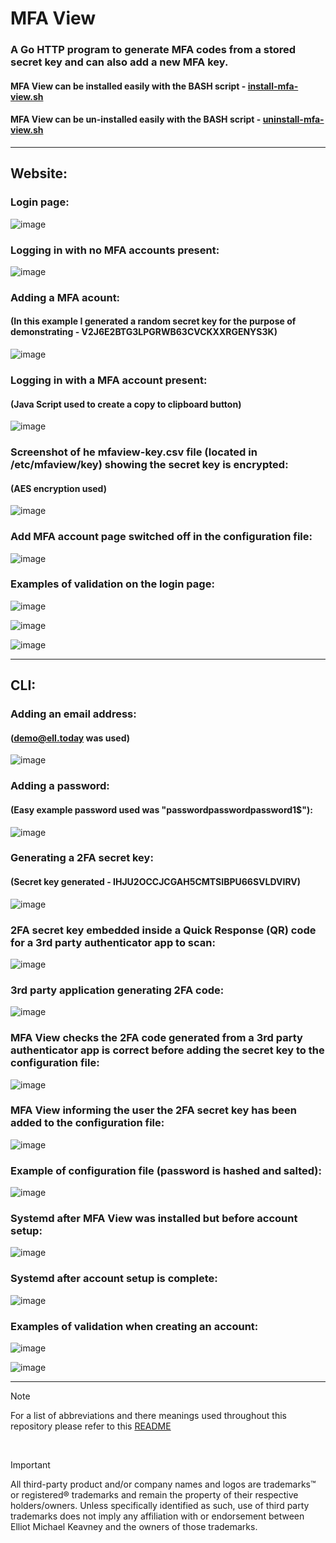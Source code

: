 # MFA View

### A Go HTTP program to generate MFA codes from a stored secret key and can also add a new MFA key.

#### MFA View can be installed easily with the BASH script - [install-mfa-view.sh](https://github.com/ellwould/mfa-view/blob/main/install-mfa-view.sh)

#### MFA View can be un-installed easily with the BASH script - [uninstall-mfa-view.sh](https://github.com/ellwould/mfa-view/blob/main/uninstall-mfa-view.sh)

---

## Website:

### Login page:

![image](https://github.com/ellwould/mfa-view/blob/main/image/WEB_login_page.png)

### Logging in with no MFA accounts present:

![image](https://github.com/ellwould/mfa-view/blob/main/image/WEB_no_MFA_accounts_added.png)

### Adding a MFA acount:
#### (In this example I generated a random secret key for the purpose of demonstrating - V2J6E2BTG3LPGRWB63CVCKXXRGENYS3K)

![image](https://github.com/ellwould/mfa-view/blob/main/image/WEB_adding_a_MFA_account.png)

### Logging in with a MFA account present:
#### (Java Script used to create a copy to clipboard button)

![image](https://github.com/ellwould/mfa-view/blob/main/image/WEB_new_MFA_code_avaiable.png)

### Screenshot of he mfaview-key.csv file (located in /etc/mfaview/key) showing the secret key is encrypted:
#### (AES encryption used)

![image](https://github.com/ellwould/mfa-view/blob/main/image/CLI_encrypted_secret_key.png)

### Add MFA account page switched off in the configuration file:

![image](https://github.com/ellwould/mfa-view/blob/main/image/WEB_account_page_switched_off.png)

### Examples of validation on the login page:

![image](https://github.com/ellwould/mfa-view/blob/main/image/WEB_wrong_details_entered.png)

![image](https://github.com/ellwould/mfa-view/blob/main/image/WEB_password_entered_wrong_length.png)

![image](https://github.com/ellwould/mfa-view/blob/main/image/WEB_no_2FA_entered.png)

---

## CLI:

### Adding an email address:
#### (demo@ell.today was used)

![image](https://github.com/ellwould/mfa-view/blob/main/image/CLI_creating_an_email.png)

### Adding a password:
#### (Easy example password used was "passwordpasswordpassword1$"):

![image](https://github.com/ellwould/mfa-view/blob/main/image/CLI_creating_a_password.png)

### Generating a 2FA secret key:
#### (Secret key generated - IHJU2OCCJCGAH5CMTSIBPU66SVLDVIRV)

![image](https://github.com/ellwould/mfa-view/blob/main/image/CLI_2FA_Secret_key.png)

### 2FA secret key embedded inside a Quick Response (QR) code for a 3rd party authenticator app to scan:

![image](https://github.com/ellwould/mfa-view/blob/main/image/CLI_Quick_Response_QR_code.png)

### 3rd party application generating 2FA code:

![image](https://github.com/ellwould/mfa-view/blob/main/image/3rd_party_authenticator_app.jpeg)

### MFA View checks the 2FA code generated from a 3rd party authenticator app is correct before adding the secret key to the configuration file:

![image](https://github.com/ellwould/mfa-view/blob/main/image/CLI_2FA_check_code.png)

### MFA View informing the user the 2FA secret key has been added to the configuration file:

![image](https://github.com/ellwould/mfa-view/blob/main/image/CLI_message_2FA_correct.png)

### Example of configuration file (password is hashed and salted):

![image](https://github.com/ellwould/mfa-view/blob/main/image/CLI_configuration_file_after_account_setup.png)

### Systemd after MFA View was installed but before account setup:

![image](https://github.com/ellwould/mfa-view/blob/main/image/CLI_systemctl_before_adding_an_account.png)

### Systemd after account setup is complete:

![image](https://github.com/ellwould/mfa-view/blob/main/image/CLI_systemctl_after_adding_an_account.png)

### Examples of validation when creating an account:

![image](https://github.com/ellwould/mfa-view/blob/main/image/CLI_invalid_input.png)

![image](https://github.com/ellwould/mfa-view/blob/main/image/CLI_password_does_not_match.png)

---

>[!NOTE]
>For a list of abbreviations and there meanings used throughout this repository please refer to this [README](https://github.com/Ellwould/information_technology_and_telecommunication_abbreviations)

<br>

> [!IMPORTANT]
> All third-party product and/or company names and logos are trademarks™ or registered® trademarks and remain the property of their respective holders/owners. Unless specifically identified as such, use of third party trademarks does not imply any affiliation with or endorsement between Elliot Michael Keavney and the owners of those trademarks.
